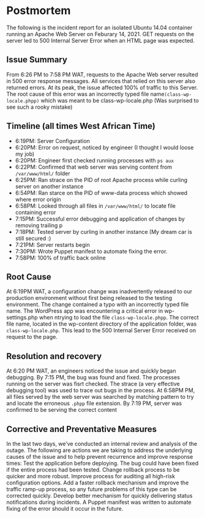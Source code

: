 # Postmortem
The following is the incident report for an isolated Ubuntu 14.04 container running an Apache
Web Server on Feburary 14, 2021. GET requests on the server led to 500 Internal Server Error when an
HTML page was expected.

## Issue Summary
From 6:26 PM to 7:58 PM WAT, requests to the Apache Web server resulted in 500 error response
messages. All services that relied on this server also returned errors. At its peak, the issue
affected 100% of traffic to this Server. The root cause of this error was an incorrectly typed file
name``(class-wp-locale.phpp)`` which was meant to be class-wp-locale.php (Was surprised to see such a rooky mistake)

## Timeline (all times West African Time)
+ 6:19PM: Server Configuration
+ 6:20PM: Error on request, noticed by engineer (I thought I would loose my job)
+ 6:20PM: Engineer first checked running processes with ``ps aux``
+ 6:22PM: Confirmed that web server was serving content from ``/var/www/html/`` folder
+ 6:25PM: Ran strace on the PID of root Apache process while curling server on another instance
+ 6:54PM: Ran starce on the PID of www-data process which showed where error origin
+ 6:58PM: Looked through all files in ``/var/www/html/`` to locate file containing error
+ 7:15PM: Successful error debugging and application of changes by removing trailing p
+ 7:18PM: Tested server by curling in another instance (My dream car is still secured :)
+ 7:21PM: Server restarts begin
+ 7:30PM: Wrote Puppet manifest to automate fixing the error.
+ 7:58PM: 100% of traffic back online

## Root Cause
At 6:19PM WAT, a configuration change was inadvertently released to our production
environment without first being released to the testing environment. The change contained
a typo with an incorrectly typed file name. The WordPress app was encountering a critical
error in wp-settings.php when ntrying to load the file ``class-wp-locale.phpp``.
The correct file name, located in the wp-content directory of the application folder, was
``class-wp-locale.php``. This lead to the 500 Internal Server Error received on request to the page.

## Resolution and recovery
At 6:20 PM WAT, an engineers noticed the issue and quickly began debugging.
By 7:15 PM, the bug was found and fixed.
The processes running on the server was fisrt checked. The strace (a very effective debugging tool)
was used to trace out bugs in the process. At 6:58PM PM, all files served by the web server was 
searched by matching pattern to try and locate the erroneous ``.phpp`` file
extension. By 7:19 PM, server was confirmed to be serving the correct content

## Corrective and Preventative Measures
In the last two days, we’ve conducted an internal review and analysis of the outage.
The following are actions we are taking to address the underlying causes of the issue and
to help prevent recurrence and improve response times:
Test the application before deploying. The bug could have been fixed if the entire process had been tested.
Change rollback process to be quicker and more robust.
Improve process for auditing all high-risk configuration options.
Add a faster rollback mechanism and improve the traffic ramp-up process, so any future
problems of this type can be corrected quickly.
Develop better mechanism for quickly delivering status notifications during incidents.
A Puppet manifest was written to automate fixing of the error should it occur in the future.
